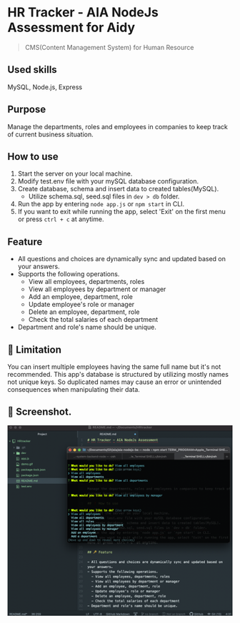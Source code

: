 # HR Tracker - AIA NodeJs Assessment for Aidy

> CMS(Content Management System) for Human Resource

## Used skills

MySQL, Node.js, Express

## Purpose

Manage the departments, roles and employees in companies to keep track of current business situation.

## How to use

1. Start the server on your local machine.
2. Modify test.env file with your mySQL database configuration.
3. Create database, schema and insert data to created tables(MySQL).
   - Utilize schema.sql, seed.sql files in `dev > db` folder.
4. Run the app by entering `node app.js` or `npm start` in CLI.
5. If you want to exit while running the app, select 'Exit' on the first menu or press `ctrl + c` at anytime.

## Feature

- All questions and choices are dynamically sync and updated based on your answers.
- Supports the following operations.
  - View all employees, departments, roles
  - View all employees by department or manager
  - Add an employee, department, role
  - Update employee's role or manager
  - Delete an employee, department, role
  - Check the total salaries of each department
- Department and role's name should be unique.

## 🛑 Limitation

You can insert multiple employees having the same full name but it's not recommended. This app's database is structured by utilizing mostly names not unique keys. So duplicated names may cause an error or unintended consequences when manipulating their data.

## 🌟 Screenshot.

![screenshot](demo.png)
